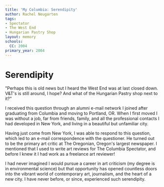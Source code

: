 ```yaml
---
title: 'My Columbia: Serendipity'
author: Rachel Neugarten
tags:
- Spectator
- The West End
- Hungarian Pastry Shop
layout: memory
schools:
  CC: 2004
primary_year: 2004
---
```

# Serendipity

"Perhaps this is old news but I heard the West End was at last closed down. V&T's is still around, I hope? And what of the Hungarian Pastry shop next to it?"

I received this question through an alumni e-mail network I joined after graduating from Columbia and moving to Portland, OR.  When I first moved I was without a job, far from friends, family, and all the professional contacts I had developed in New York, and living in a beautiful but unfamiliar city.

Having just come from New York, I was able to respond to this question, which led to an e-mail correspondence with the questioner.  He turned out to be the primary art critic at The Oregonian, Oregon's largest newspaper.  I mentioned that I used to write art reviews for The Columbia Spectator, and before I knew it I had work as a freelance art reviewer!

I had never imagined I would pursue a career in art criticism (my degree is in environmental science) but that opportunity has opened countless doors into the vibrant world of contemporary art, journalism, and the heart of a new city.  I have never before, or since, experienced such serendipity.
